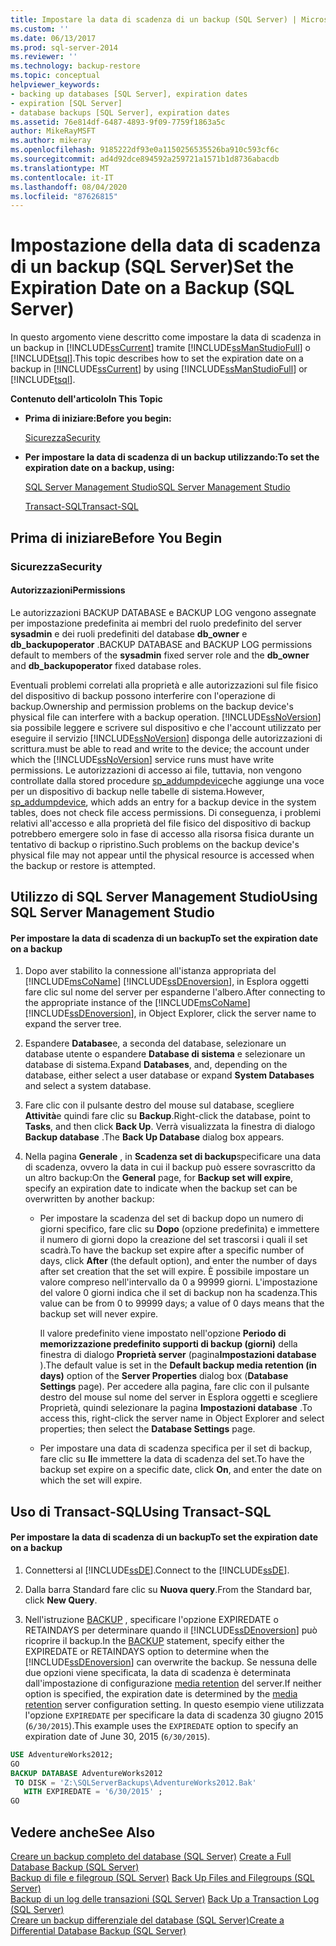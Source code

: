 ```yaml
---
title: Impostare la data di scadenza di un backup (SQL Server) | Microsoft Docs
ms.custom: ''
ms.date: 06/13/2017
ms.prod: sql-server-2014
ms.reviewer: ''
ms.technology: backup-restore
ms.topic: conceptual
helpviewer_keywords:
- backing up databases [SQL Server], expiration dates
- expiration [SQL Server]
- database backups [SQL Server], expiration dates
ms.assetid: 76e814df-6487-4893-9f09-7759f1863a5c
author: MikeRayMSFT
ms.author: mikeray
ms.openlocfilehash: 9185222df93e0a1150256535526ba910c593cf6c
ms.sourcegitcommit: ad4d92dce894592a259721a1571b1d8736abacdb
ms.translationtype: MT
ms.contentlocale: it-IT
ms.lasthandoff: 08/04/2020
ms.locfileid: "87626815"
---
```

# <a name="set-the-expiration-date-on-a-backup-sql-server"></a><span data-ttu-id="b741f-102">Impostazione della data di scadenza di un backup (SQL Server)</span><span class="sxs-lookup"><span data-stu-id="b741f-102">Set the Expiration Date on a Backup (SQL Server)</span></span>
  <span data-ttu-id="b741f-103">In questo argomento viene descritto come impostare la data di scadenza in un backup in [!INCLUDE[ssCurrent](../../includes/sscurrent-md.md)] tramite [!INCLUDE[ssManStudioFull](../../includes/ssmanstudiofull-md.md)] o [!INCLUDE[tsql](../../includes/tsql-md.md)].</span><span class="sxs-lookup"><span data-stu-id="b741f-103">This topic describes how to set the expiration date on a backup in [!INCLUDE[ssCurrent](../../includes/sscurrent-md.md)] by using [!INCLUDE[ssManStudioFull](../../includes/ssmanstudiofull-md.md)] or [!INCLUDE[tsql](../../includes/tsql-md.md)].</span></span>  
  
 <span data-ttu-id="b741f-104">**Contenuto dell'articolo**</span><span class="sxs-lookup"><span data-stu-id="b741f-104">**In This Topic**</span></span>  
  
-   <span data-ttu-id="b741f-105">**Prima di iniziare:**</span><span class="sxs-lookup"><span data-stu-id="b741f-105">**Before you begin:**</span></span>  
  
     [<span data-ttu-id="b741f-106">Sicurezza</span><span class="sxs-lookup"><span data-stu-id="b741f-106">Security</span></span>](#Security)  
  
-   <span data-ttu-id="b741f-107">**Per impostare la data di scadenza di un backup utilizzando:**</span><span class="sxs-lookup"><span data-stu-id="b741f-107">**To set the expiration date on a backup, using:**</span></span>  
  
     [<span data-ttu-id="b741f-108">SQL Server Management Studio</span><span class="sxs-lookup"><span data-stu-id="b741f-108">SQL Server Management Studio</span></span>](#SSMSProcedure)  
  
     [<span data-ttu-id="b741f-109">Transact-SQL</span><span class="sxs-lookup"><span data-stu-id="b741f-109">Transact-SQL</span></span>](#TsqlProcedure)  
  
##  <a name="before-you-begin"></a><a name="BeforeYouBegin"></a> <span data-ttu-id="b741f-110">Prima di iniziare</span><span class="sxs-lookup"><span data-stu-id="b741f-110">Before You Begin</span></span>  
  
###  <a name="security"></a><a name="Security"></a> <span data-ttu-id="b741f-111">Sicurezza</span><span class="sxs-lookup"><span data-stu-id="b741f-111">Security</span></span>  
  
####  <a name="permissions"></a><a name="Permissions"></a> <span data-ttu-id="b741f-112">Autorizzazioni</span><span class="sxs-lookup"><span data-stu-id="b741f-112">Permissions</span></span>  
 <span data-ttu-id="b741f-113">Le autorizzazioni BACKUP DATABASE e BACKUP LOG vengono assegnate per impostazione predefinita ai membri del ruolo predefinito del server **sysadmin** e dei ruoli predefiniti del database **db_owner** e **db_backupoperator** .</span><span class="sxs-lookup"><span data-stu-id="b741f-113">BACKUP DATABASE and BACKUP LOG permissions default to members of the **sysadmin** fixed server role and the **db_owner** and **db_backupoperator** fixed database roles.</span></span>  
  
 <span data-ttu-id="b741f-114">Eventuali problemi correlati alla proprietà e alle autorizzazioni sul file fisico del dispositivo di backup possono interferire con l'operazione di backup.</span><span class="sxs-lookup"><span data-stu-id="b741f-114">Ownership and permission problems on the backup device's physical file can interfere with a backup operation.</span></span> [!INCLUDE[ssNoVersion](../../includes/ssnoversion-md.md)] <span data-ttu-id="b741f-115">sia possibile leggere e scrivere sul dispositivo e che l'account utilizzato per eseguire il servizio [!INCLUDE[ssNoVersion](../../includes/ssnoversion-md.md)] disponga delle autorizzazioni di scrittura.</span><span class="sxs-lookup"><span data-stu-id="b741f-115">must be able to read and write to the device; the account under which the [!INCLUDE[ssNoVersion](../../includes/ssnoversion-md.md)] service runs must have write permissions.</span></span> <span data-ttu-id="b741f-116">Le autorizzazioni di accesso ai file, tuttavia, non vengono controllate dalla stored procedure [sp_addumpdevice](/sql/relational-databases/system-stored-procedures/sp-addumpdevice-transact-sql)che aggiunge una voce per un dispositivo di backup nelle tabelle di sistema.</span><span class="sxs-lookup"><span data-stu-id="b741f-116">However, [sp_addumpdevice](/sql/relational-databases/system-stored-procedures/sp-addumpdevice-transact-sql), which adds an entry for a backup device in the system tables, does not check file access permissions.</span></span> <span data-ttu-id="b741f-117">Di conseguenza, i problemi relativi all'accesso e alla proprietà del file fisico del dispositivo di backup potrebbero emergere solo in fase di accesso alla risorsa fisica durante un tentativo di backup o ripristino.</span><span class="sxs-lookup"><span data-stu-id="b741f-117">Such problems on the backup device's physical file may not appear until the physical resource is accessed when the backup or restore is attempted.</span></span>  
  
##  <a name="using-sql-server-management-studio"></a><a name="SSMSProcedure"></a> <span data-ttu-id="b741f-118">Utilizzo di SQL Server Management Studio</span><span class="sxs-lookup"><span data-stu-id="b741f-118">Using SQL Server Management Studio</span></span>  
  
#### <a name="to-set-the-expiration-date-on-a-backup"></a><span data-ttu-id="b741f-119">Per impostare la data di scadenza di un backup</span><span class="sxs-lookup"><span data-stu-id="b741f-119">To set the expiration date on a backup</span></span>  
  
1.  <span data-ttu-id="b741f-120">Dopo aver stabilito la connessione all'istanza appropriata del [!INCLUDE[msCoName](../../includes/msconame-md.md)] [!INCLUDE[ssDEnoversion](../../../includes/ssdenoversion-md.md)], in Esplora oggetti fare clic sul nome del server per espanderne l'albero.</span><span class="sxs-lookup"><span data-stu-id="b741f-120">After connecting to the appropriate instance of the [!INCLUDE[msCoName](../../includes/msconame-md.md)] [!INCLUDE[ssDEnoversion](../../../includes/ssdenoversion-md.md)], in Object Explorer, click the server name to expand the server tree.</span></span>  
  
2.  <span data-ttu-id="b741f-121">Espandere **Database**e, a seconda del database, selezionare un database utente o espandere **Database di sistema** e selezionare un database di sistema.</span><span class="sxs-lookup"><span data-stu-id="b741f-121">Expand **Databases**, and, depending on the database, either select a user database or expand **System Databases** and select a system database.</span></span>  
  
3.  <span data-ttu-id="b741f-122">Fare clic con il pulsante destro del mouse sul database, scegliere **Attività**e quindi fare clic su **Backup**.</span><span class="sxs-lookup"><span data-stu-id="b741f-122">Right-click the database, point to **Tasks**, and then click **Back Up**.</span></span> <span data-ttu-id="b741f-123">Verrà visualizzata la finestra di dialogo **Backup database** .</span><span class="sxs-lookup"><span data-stu-id="b741f-123">The **Back Up Database** dialog box appears.</span></span>  
  
4.  <span data-ttu-id="b741f-124">Nella pagina **Generale** , in **Scadenza set di backup**specificare una data di scadenza, ovvero la data in cui il backup può essere sovrascritto da un altro backup:</span><span class="sxs-lookup"><span data-stu-id="b741f-124">On the **General** page, for **Backup set will expire**, specify an expiration date to indicate when the backup set can be overwritten by another backup:</span></span>  
  
    -   <span data-ttu-id="b741f-125">Per impostare la scadenza del set di backup dopo un numero di giorni specifico, fare clic su **Dopo** (opzione predefinita) e immettere il numero di giorni dopo la creazione del set trascorsi i quali il set scadrà.</span><span class="sxs-lookup"><span data-stu-id="b741f-125">To have the backup set expire after a specific number of days, click **After** (the default option), and enter the number of days after set creation that the set will expire.</span></span> <span data-ttu-id="b741f-126">È possibile impostare un valore compreso nell'intervallo da 0 a 99999 giorni. L'impostazione del valore 0 giorni indica che il set di backup non ha scadenza.</span><span class="sxs-lookup"><span data-stu-id="b741f-126">This value can be from 0 to 99999 days; a value of 0 days means that the backup set will never expire.</span></span>  
  
         <span data-ttu-id="b741f-127">Il valore predefinito viene impostato nell'opzione **Periodo di memorizzazione predefinito supporti di backup (giorni)** della finestra di dialogo **Proprietà server** (pagina**Impostazioni database** ).</span><span class="sxs-lookup"><span data-stu-id="b741f-127">The default value is set in the **Default backup media retention (in days)** option of the **Server Properties** dialog box (**Database Settings** page).</span></span> <span data-ttu-id="b741f-128">Per accedere alla pagina, fare clic con il pulsante destro del mouse sul nome del server in Esplora oggetti e scegliere Proprietà, quindi selezionare la pagina **Impostazioni database** .</span><span class="sxs-lookup"><span data-stu-id="b741f-128">To access this, right-click the server name in Object Explorer and select properties; then select the **Database Settings** page.</span></span>  
  
    -   <span data-ttu-id="b741f-129">Per impostare una data di scadenza specifica per il set di backup, fare clic su **Il**e immettere la data di scadenza del set.</span><span class="sxs-lookup"><span data-stu-id="b741f-129">To have the backup set expire on a specific date, click **On**, and enter the date on which the set will expire.</span></span>  
  
##  <a name="using-transact-sql"></a><a name="TsqlProcedure"></a> <span data-ttu-id="b741f-130">Uso di Transact-SQL</span><span class="sxs-lookup"><span data-stu-id="b741f-130">Using Transact-SQL</span></span>  
  
#### <a name="to-set-the-expiration-date-on-a-backup"></a><span data-ttu-id="b741f-131">Per impostare la data di scadenza di un backup</span><span class="sxs-lookup"><span data-stu-id="b741f-131">To set the expiration date on a backup</span></span>  
  
1.  <span data-ttu-id="b741f-132">Connettersi al [!INCLUDE[ssDE](../../includes/ssde-md.md)].</span><span class="sxs-lookup"><span data-stu-id="b741f-132">Connect to the [!INCLUDE[ssDE](../../includes/ssde-md.md)].</span></span>  
  
2.  <span data-ttu-id="b741f-133">Dalla barra Standard fare clic su **Nuova query**.</span><span class="sxs-lookup"><span data-stu-id="b741f-133">From the Standard bar, click **New Query**.</span></span>  
  
3.  <span data-ttu-id="b741f-134">Nell'istruzione [BACKUP](/sql/t-sql/statements/backup-transact-sql) , specificare l'opzione EXPIREDATE o RETAINDAYS per determinare quando il [!INCLUDE[ssDEnoversion](../../../includes/ssdenoversion-md.md)] può ricoprire il backup.</span><span class="sxs-lookup"><span data-stu-id="b741f-134">In the [BACKUP](/sql/t-sql/statements/backup-transact-sql) statement, specify either the EXPIREDATE or RETAINDAYS option to determine when the [!INCLUDE[ssDEnoversion](../../../includes/ssdenoversion-md.md)] can overwrite the backup.</span></span> <span data-ttu-id="b741f-135">Se nessuna delle due opzioni viene specificata, la data di scadenza è determinata dall'impostazione di configurazione [media retention](../../database-engine/configure-windows/configure-the-media-retention-server-configuration-option.md) del server.</span><span class="sxs-lookup"><span data-stu-id="b741f-135">If neither option is specified, the expiration date is determined by the [media retention](../../database-engine/configure-windows/configure-the-media-retention-server-configuration-option.md) server configuration setting.</span></span> <span data-ttu-id="b741f-136">In questo esempio viene utilizzata l'opzione `EXPIREDATE` per specificare la data di scadenza 30 giugno 2015 (`6/30/2015`).</span><span class="sxs-lookup"><span data-stu-id="b741f-136">This example uses the `EXPIREDATE` option to specify an expiration date of June 30, 2015 (`6/30/2015`).</span></span>  
  
```sql  
USE AdventureWorks2012;  
GO  
BACKUP DATABASE AdventureWorks2012  
 TO DISK = 'Z:\SQLServerBackups\AdventureWorks2012.Bak'  
   WITH EXPIREDATE = '6/30/2015' ;  
GO  
```  
  
## <a name="see-also"></a><span data-ttu-id="b741f-137">Vedere anche</span><span class="sxs-lookup"><span data-stu-id="b741f-137">See Also</span></span>  
 <span data-ttu-id="b741f-138">[Creare un backup completo del database &#40;SQL Server&#41;](create-a-full-database-backup-sql-server.md) </span><span class="sxs-lookup"><span data-stu-id="b741f-138">[Create a Full Database Backup &#40;SQL Server&#41;](create-a-full-database-backup-sql-server.md) </span></span>  
 <span data-ttu-id="b741f-139">[Backup di file e filegroup &#40;SQL Server&#41;](back-up-files-and-filegroups-sql-server.md) </span><span class="sxs-lookup"><span data-stu-id="b741f-139">[Back Up Files and Filegroups &#40;SQL Server&#41;](back-up-files-and-filegroups-sql-server.md) </span></span>  
 <span data-ttu-id="b741f-140">[Backup di un log delle transazioni &#40;SQL Server&#41;](back-up-a-transaction-log-sql-server.md) </span><span class="sxs-lookup"><span data-stu-id="b741f-140">[Back Up a Transaction Log &#40;SQL Server&#41;](back-up-a-transaction-log-sql-server.md) </span></span>  
 [<span data-ttu-id="b741f-141">Creare un backup differenziale del database &#40;SQL Server&#41;</span><span class="sxs-lookup"><span data-stu-id="b741f-141">Create a Differential Database Backup &#40;SQL Server&#41;</span></span>](create-a-differential-database-backup-sql-server.md)  
  
  
